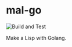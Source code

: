 # mal-go

![Build and Test](https://github.com/keithnull/mal-go/workflows/Build%20and%20Test/badge.svg)

Make a Lisp with Golang.

